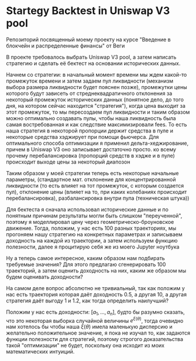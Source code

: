 # Startegy Backtest in Uniswap V3 pool
Репозиторий посвященный моему проекту на курсе "Введение в блокчейн и распределенные финансы" от Веги

В проекте требовалось выбрать Uniswap V3 pool, а затем написать стратегию и сделать её бектест на основании исторических данных.

Начнем со стратегии: в начальный момент времени мы ждем какой-то промежуток времени и затем задаем пул ликвидности (механизм выбора размера ликвидности будет пояснен позже), промежутки цены которого будут зависеть от стреднеквадратичного отклонения за некоторый промежуток исторических данных (понятное дело, до того дня, на котором сейчас находится "стратегия"), когда цена выходит за этот промежуток, то мы пересоздаем пул ликвидности и таким образом можно оптимально создавать пулы, чтобы наша ликвидность была самая востребованная и как следствие максимизировали fees. То есть наша стратегия в некоторой пропорции держит средства в пуле и некоторые средства хэджирует при помощи фьючерса. Для оптимального способа оптимизации я применил дельта-хеджирование, причем в Uniswap V3 оно записывает достаточно просто. ко всему прочему перебалансировка (пропорций средств в хэдже и в пуле) происходит выходе цены за некоторый диапозон

Таким образом у моей стратегии теперь есть некоторые начальные параметры, (стандартное мат. отклонение для концентрированной ликвидности (то есть влияет на тот промежуток, с которым создается пул), отклонение цены (влияет на то, при каких колебаниях происходит перебалансировка), разбалансировка внутри пула (техническая штука))

Для бектеста я сначала использовал исторические данные и по понятным причинам результаты могли быть слишком "переученной", поэтому я моделлировал цену через геометрическо-броуновское движение. Тогда, положим, у нас есть 100 разных траекториях, мы прогоняем нашу стратегию на конкретных параметрах и записываем доходность на каждой из траектории, а затем используем функцию полезности, далее я процитирую себя же из моего Jupyter ноутбука

Ну а теперь самое интересное, каким образом нам подбирать требуемые значения? Для этого предлагаю сгенерировать 100 траекторий, а затем оценить доходность на них, каким же образом мы будем оценивать доходности?

На самом деле вопрос абсолютно не тривиальный, так как положим у нас есть траектория которая даёт доходность 0.5, а другая 10, а другая стратегия даёт выгоду 1 и 1.2, как тогда определить наилучший?

Положим у нас есть доходности: $[a_1, ..., a_n]$, будто бы разумно сказать, что это некоторая выборка случайной величины $e^{\xi(\theta)}$, тогда очевидно нам хотелось бы чтобы наша $\xi(\theta)$ имела маленькую дисперсию и желательно положительное значение, я пока не изучал то, как задаются функции полезности для стратегий, поэтому строгого доказательства такой "оптимизации" не будет, поскольку она исходит из моих математических интуиций.

